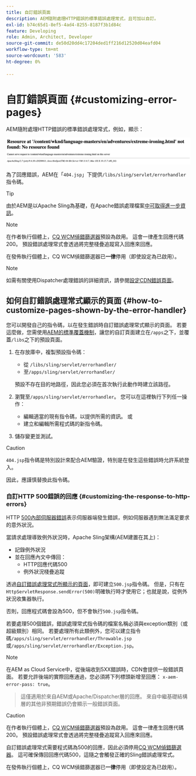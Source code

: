 ```yaml
---
title: 自訂錯誤頁面
description: AEM隨附處理HTTP錯誤的標準錯誤處理常式，且可加以自訂。
exl-id: b74c65d1-8ef5-4ad4-8255-8187f3b1d84c
feature: Developing
role: Admin, Architect, Developer
source-git-commit: de50d20dd4c17204ded1ff216d12520d04eafd04
workflow-type: tm+mt
source-wordcount: '583'
ht-degree: 0%

---
```


# 自訂錯誤頁面 {#customizing-error-pages}

AEM隨附處理HTTP錯誤的標準錯誤處理常式，例如，顯示：

![標準錯誤訊息](assets/error-message-standard.png)

為了回應錯誤，AEM在「`404.jsp`」下提供`/libs/sling/servlet/errorhandler`指令碼。

>[!TIP]
>
>由於AEM是以Apache Sling為基礎，在Apache錯誤處理檔案[中可取得進一步資訊](https://sling.apache.org/documentation/the-sling-engine/errorhandling.html)。

>[!NOTE]
>
>在作者執行個體上，[CQ WCM偵錯篩選器](/help/implementing/deploying/configuring-osgi.md)預設為啟用。 這會一律產生回應代碼200。 預設錯誤處理常式會透過將完整棧疊追蹤寫入回應來回應。
>
>在發佈執行個體上，CQ WCM偵錯篩選器已&#x200B;**一律**&#x200B;停用（即使設定為已啟用）。

>[!NOTE]
>
>如需有關使用Dispatcher處理錯誤的詳細資訊，請參閱[設定CDN錯誤頁面](/help/implementing/dispatcher/cdn-error-pages.md)。

## 如何自訂錯誤處理常式顯示的頁面 {#how-to-customize-pages-shown-by-the-error-handler}

您可以開發自己的指令碼，以在發生錯誤時自訂錯誤處理常式顯示的頁面。 若要這麼做，您需使用[AEM的標準覆蓋機制](/help/implementing/developing/introduction/overlays.md)，讓您的自訂頁面建立在`/apps`之下，並覆蓋`/libs`之下的預設頁面。

1. 在存放庫中，複製預設指令碼：

   * 從 `/libs/sling/servlet/errorhandler/`
   * 至`/apps/sling/servlet/errorhandler/`

   預設不存在目的地路徑，因此您必須在首次執行此動作時建立該路徑。

1. 瀏覽至`/apps/sling/servlet/errorhandler`。 您可以在這裡執行下列任一操作：

   * 編輯適當的現有指令碼，以提供所需的資訊。 或
   * 建立和編輯所需程式碼的新指令碼。

1. 儲存變更並測試。

>[!CAUTION]
>
>`404.jsp`指令碼是特別設計來配合AEM驗證，特別是在發生這些錯誤時允許系統登入。
>
>因此，應謹慎替換此指令碼。

### 自訂HTTP 500錯誤的回應 {#customizing-the-response-to-http-errors}

HTTP [500內部伺服器錯誤](https://www.w3.org/Protocols/rfc2616/rfc2616-sec10.html)表示伺服器端發生錯誤，例如伺服器遇到無法滿足要求的意外狀況。

當請求處理導致例外狀況時，Apache Sling架構(AEM建置在其上)：

* 記錄例外狀況
* 並在回應內文中傳回：
   * HTTP回應代碼500
   * 例外狀況棧疊追蹤

透過[自訂錯誤處理常式所顯示的頁面](#how-to-customize-pages-shown-by-the-error-handler)，即可建立`500.jsp`指令碼。 但是，只有在`HttpServletResponse.sendError(500)`明確執行時才使用它；也就是說，從例外狀況收集器執行。

否則，回應程式碼會設為500，但不會執行`500.jsp`指令碼。

若要處理500個錯誤，錯誤處理常式指令碼的檔案名稱必須與exception類別（或超級類別）相同。 若要處理所有此類例外，您可以建立指令碼`/apps/sling/servlet/errorhandler/Throwable.jsp`或`/apps/sling/servlet/errorhandler/Exception.jsp`。

>[!NOTE]
>
>在AEM as Cloud Service中，從後端收到5XX錯誤時，CDN會提供一般錯誤頁面。 若要允許後端的實際回應通過，您必須將下列標頭新增至回應： `x-aem-error-pass: true`。
>>這僅適用於來自AEM或Apache/Dispatcher層的回應。 來自中繼基礎結構層的其他非預期錯誤仍會顯示一般錯誤頁面。

>[!CAUTION]
>
>在作者執行個體上，[CQ WCM偵錯篩選器](/help/implementing/deploying/configuring-osgi.md)預設為啟用。 這會一律產生回應代碼200。 預設錯誤處理常式會透過將完整棧疊追蹤寫入回應來回應。
>
>自訂錯誤處理常式需要程式碼為500的回應，因此必須停用[CQ WCM偵錯篩選器](/help/implementing/deploying/configuring-osgi.md)。 這可確保傳回回應代碼500，這隨之會觸發正確的Sling錯誤處理常式。
>
>在發佈執行個體上，CQ WCM偵錯篩選器已&#x200B;**一律**&#x200B;停用（即使設定為已啟用）。
